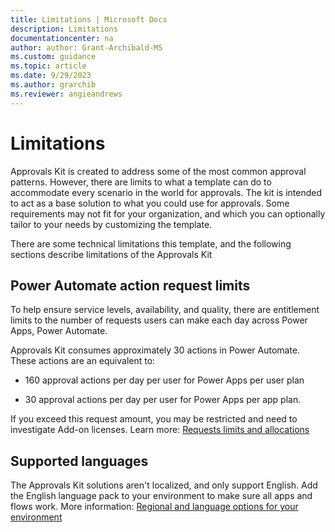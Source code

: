 ```yaml
---
title: Limitations | Microsoft Docs
description: Limitations
documentationcenter: na
author: author: Grant-Archibald-MS
ms.custom: guidance
ms.topic: article
ms.date: 9/29/2023
ms.author: grarchib
ms.reviewer: angieandrews
---
```


# Limitations

Approvals Kit is created to address some of the most common approval patterns. However, there are limits to what a template can do to accommodate every scenario in the world for approvals. The kit is intended to act as a base solution to what you could use for approvals. Some requirements may not fit for your organization, and which you can optionally tailor to your needs by customizing the template.

There are some technical limitations this template, and the following sections describe limitations of the Approvals Kit

## Power Automate action request limits

To help ensure service levels, availability, and quality, there are entitlement limits to the number of requests users can make each day across Power Apps, Power Automate.

Approvals Kit consumes approximately 30 actions in Power Automate. These actions are an equivalent to:

- 160 approval actions per day per user for Power Apps per user plan

- 30 approval actions per day per user for Power Apps per app plan.

If you exceed this request amount, you may be restricted and need to investigate Add-on licenses. Learn more: [Requests limits and allocations](/power-platform/admin/api-request-limits-allocations)

## Supported languages

The Approvals Kit solutions aren't localized, and only support English. Add the English language pack to your environment to make sure all apps and flows work. More information: [Regional and language options for your environment](/power-platform/admin/enable-languages)